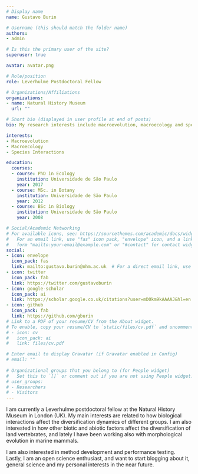 ```yaml
---
# Display name
name: Gustavo Burin

# Username (this should match the folder name)
authors:
- admin

# Is this the primary user of the site?
superuser: true

avatar: avatar.png

# Role/position
role: Leverhulme Postdoctoral Fellow

# Organizations/Affiliations
organizations:
- name: Natural History Museum
  url: ""

# Short bio (displayed in user profile at end of posts)
bio: My research interests include macroevolution, macroecology and species interactions.

interests:
- Macroevolution
- Macroecology
- Species Interactions

education:
  courses:
  - course: PhD in Ecology
    institution: Universidade de São Paulo
    year: 2017
  - course: MSc. in Botany
    institution: Universidade de São Paulo
    year: 2012
  - course: BSc in Biology
    institution: Universidade de São Paulo
    year: 2008

# Social/Academic Networking
# For available icons, see: https://sourcethemes.com/academic/docs/widgets/#icons
#   For an email link, use "fas" icon pack, "envelope" icon, and a link in the
#   form "mailto:your-email@example.com" or "#contact" for contact widget.
social:
- icon: envelope
  icon_pack: fas
  link: mailto:gustavo.burin@nhm.ac.uk  # For a direct email link, use "mailto:test@example.org".
- icon: twitter
  icon_pack: fab
  link: https://twitter.com/gustavoburin
- icon: google-scholar
  icon_pack: ai
  link: https://scholar.google.co.uk/citations?user=mD0km9kAAAAJ&hl=en
- icon: github
  icon_pack: fab
  link: https://github.com/gburin
# Link to a PDF of your resume/CV from the About widget.
# To enable, copy your resume/CV to `static/files/cv.pdf` and uncomment the lines below.  
# - icon: cv
#   icon_pack: ai
#   link: files/cv.pdf

# Enter email to display Gravatar (if Gravatar enabled in Config)
# email: ""
  
# Organizational groups that you belong to (for People widget)
#   Set this to `[]` or comment out if you are not using People widget.  
# user_groups:
# - Researchers
# - Visitors
---
```


I am currently a Leverhulme postdoctoral fellow at the Natural History Museum in London (UK). My main interests are related to how biological interactions affect the diversification dynamics of different groups. I am also interested in how other biotic and abiotic factors affect the diversification of land vertebrates, and lately I have been working also with morphological evolution in marine mammals.

I am also interested in method development and performance testing. Lastly, I am an open science enthusiast, and want to start blogging about it, general science and my personal interests in the near future.
